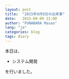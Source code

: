 ```yaml
---
layout: post
title:  "2015年9月9日の出来事"
date:   2015-09-09 22:00
author: "FUNABARA Masao"
lang: "ja"
categories: blog
tags: diary
---
```


本日は、

* システム開発

を行いました。
